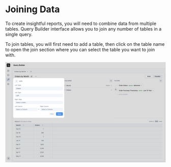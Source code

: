 # Joining Data

To create insightful reports, you will need to combine data from multiple tables. Query Builder interface allows you to join any number of tables in a single query.

To join tables, you will first need to add a table, then click on the table name to open the join section where you can select the table you want to join with.

![Join Tables](./images/join-tables.png)


